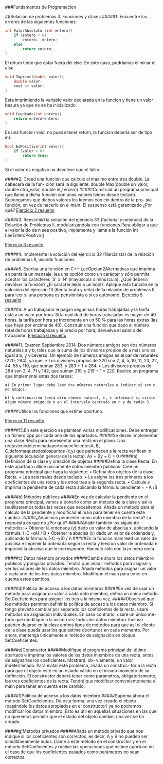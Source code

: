 ###Fundamentos de Programacion

##Relacion de problemas 3. Funciones y clases
#####1. Encuentre los errores de las siguientes funciones:
```c++
int ValorAbsoluto (int entero){
	if (entero < 0)
    	entero= -entero;
	else
    	return entero;
}
```
El return tiene que estar fuera del else. En este caso, podriamos eliminar el else.

```c++
void Imprime(double valor){
	double valor;
    cout << valor;
}
```
Esta imprimiendo la variable valor declarada en la funcion y tiene un valor basura ya que no se ha inicializado.

```c++
void Cuadrado(int entero){
	return entero*entero;
}
```
Es una funcion void, no puede tener return, la funcion deberia ser de tipo int.

```c++
bool EsPositivo(int valor){
	if (valor > 0)
    	return true;
}
```
Si el valor es negativo no devuleve que el falso

#####2. Cread una función que calcule el máximo entre tres double. La cabecera de la fun- ción será la siguiente:
	double Max(double un_valor, double otro_valor, double el_tercero)
#####Construid un programa principal que llame a dicha función con unos valores leídos desde teclado. Supongamos que dichos valores los leemos con cin dentro de la pro- pia función, en vez de hacerlo en el main. El suspenso está garantizado ¿Por qué?
[Ejercicio 2 resuelto](https://github.com/JArandaIzquierdo/FundamentosDeProgramacion/blob/master/Ejercicios/EjerciciosRelacion3/Ejercicio2.cpp)

#####3. Reescribid la solución del ejercicio 33 (factorial y potencia) de la Relación de Problemas II, modularizándola con funciones.Para obligar a que el valor leído de n sea positivo, implemente y llame a la función int LeeEnteroPositivo()

[Ejercicio 3 resuelto](https://github.com/JArandaIzquierdo/FundamentosDeProgramacion/blob/master/Ejercicios/EjerciciosRelacion3/Ejercicio3.cpp)

#####4. Implemente la solución del ejercicio 32 (Narcisista) de la relación de problemas II, usando funciones.


#####5. Escriba una función en C++ LeeOpcion2Alternativas que imprima en pantalla un mensaje, lea una opción como un carácter y sólo permita aceptar los caracteres 'S' o 'N' (mayúscula o minúscula). ¿Qué debería devolver la función? ¿El carácter leído o un bool?. Aplique esta función en la solución del ejercicio 13 (Renta bruta y neta) de la relación de problemas II, para leer si una persona es pensionista o si es autónomo.
[Ejercicio 5 resuelto](https://github.com/JArandaIzquierdo/FundamentosDeProgramacion/blob/master/Ejercicios/EjerciciosRelacion3/Ejercicio5.cpp)

#####6. A un trabajador le pagan según sus horas trabajadas y la tarifa está a un valor por hora. Si la cantidad de horas trabajadas es mayor de 40 horas, la tarifa por hora se incrementa en un 50 % para las horas extras (las que haya por encima de 40). Construir una función que dado el número total de horas trabajadas y el precio por hora, devuelva el salario del trabajador.
[Ejercicio 6 resuelto](https://github.com/JArandaIzquierdo/FundamentosDeProgramacion/blob/master/Ejercicios/EjerciciosRelacion3/Ejercicio6.cpp)

#####11. Examen Septiembre 2014. Dos números amigos son dos números naturales a y b, tales que la suma de los divisores propios de a más uno es igual a b, y viceversa. Un ejemplo de números amigos es el par de naturales (220; 284), ya que:
	• Los divisores propios de 220 son 2, 4, 5, 10, 11, 20, 22, 44, 55 y 110, que suman 283, y 283 + 1 = 284.
	• Los divisores propios de 284 son 2, 4, 71 y 142, que suman 219, y 219 + 1 = 220. Realice un programa que implemente estas dos tareas:
    
	a) En primer lugar debe leer dos números naturales e indicar si son o no amigos.
    
    b) A continuación leerá otro número natural, n, e informará si existe algún número amigo de n en el intervalo centrado en n y de radio 3. 

#####Utilice las funciones que estime oportuno.

[Ejercicio 11 resuelto](https://github.com/JArandaIzquierdo/FundamentosDeProgramacion/blob/master/Ejercicios/EjerciciosRelacion3/Ejercicio11.cpp)

#####15.En este ejercicio se plantean varias modificaciones. Debe entregar un fichero cpp por cada uno de los apartados.
#####Se desea implementar una clase Recta para representar una recta en el plano. Una rectavienedeterminadaportrescoeficientesA, B, C,deformaquetodoslospuntos (x,y) que pertenecen a la recta verifican lo siguiente (ecuación general de la recta):
	Ax + By + C = 0
#####a) Definición de la clase y creación de objetos
#####Defina la clase Recta. En este apartado utilice únicamente datos miembro públicos. Cree un programa principal que haga lo siguiente:
	• Defina dos objetos de la clase Recta.
	• Lea seis reales desde teclado.
	• Le asigne los tres primeros a los coeficientes de una recta y los otros tres a la 	segunda recta.
	• Calcule e imprima la pendiente de cada recta aplicando la fórmula: pendiente = - A 		/B

#####b) Métodos públicos
#####En vez de calcular la pendiente en el programa principal, vamos a ponerlo como un método de la clase y así lo reutilizaremos todas las veces que necesitemos. Añada un método para el cálculo de la pendiente y modificad el main para tener en cuenta este cambio.
#####¿Añadimos pendiente como dato miembro de la recta? La respuesta es que no ¿Por qué?
#####Añadir también los siguiente métodos:
	• Obtener la ordenada (y) dado un valor de abscisa x, aplicando la fórmula: (-C -xA) / 	B
	• Obtener la abscisa (x) dado un valor de ordenada y, aplicando la fórmula: (-C -yB) / 	A
#####En la función main leed un valor de abscisa e imprimir la ordenada según la recta y leed un valor de ordenada e imprimid la abscisa que le corresponde. Hacedlo sólo con la primera recta.

#####c) Datos miembro privados
#####Cambie ahora los datos miembro públicos y póngalos privados. Tendrá que añadir métodos para asignar y ver los valores de los datos miembro. Añada métodos para asignar un valor a cada uno de los tres datos miembro. Modifique el main para tener en cuenta estos cambios.

#####d)Política de acceso a los datos miembros
#####En vez de usar un método para asignar un valor a cada dato miembro, defina un único método SetCoeficientes para asignar los tres a la misma vez.
#####Observad que los métodos permiten definir la política de acceso a los datos miembro. Si tengo previsto cambiar por separado los coeficientes de la recta, usaré métodos de asignación individuales. En caso contrario, usaré un único mé- todo que modifique a la misma vez todos los datos miembro. Incluso pueden dejarse en la clase ambos tipos de métodos para que así el cliente de la clase pueda usar los que estime oportunos en cada momento. Por ahora, mantenga únicamente el método de asignación en bloque SetCoeficientes.

#####e)Constructor
#####Modifique el programa principal del último apartado e imprima los valores de los datos miembros de una recta, antes de asignarles los coeficientes. Mostrará, ob- viamente, un valor indeterminado. Para evitar este problema, añada un construc- tor a la recta para que el objeto esté en un estado válido en el mismo momento de su definición. El constructor deberá tener como parámetros, obligatoriamente, los tres coeficientes de la recta. Tendrá que modificar convenientemente el main para tener en cuenta este cambio.

#####f)Política de acceso a los datos miembro
#####Suprima ahora el método SetCoeficientes. De esta forma, una vez creado el objeto (pasándole los datos apropiados en el constructor) ya no podremos modificar los datos miembro. Esto es útil en aquellas situaciones en las que no queremos permitir que el estado del objeto cambie, una vez se ha creado.

#####g)Métodos privados
#####Añada un método privado que nos indique si los coeficientes son correctos, es decir, A y B no pueden ser simultáneamente nulos. Llame a este método en el constructor y en el método SetCoeficientes y realice las operaciones que estime oportuno en el caso de que los coeficientes pasados como parámetros no sean correctos.